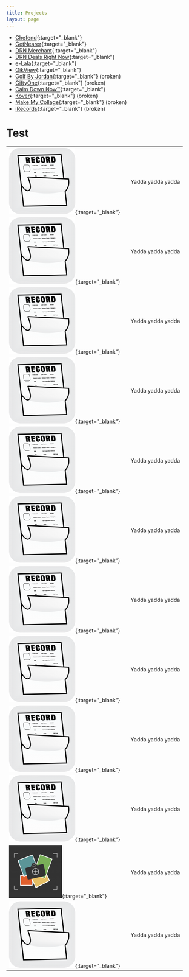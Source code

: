 ```yaml
---
title: Projects
layout: page
---
```


- [Chefend](https://itunes.apple.com/in/app/id1067031331){:target="_blank"}
- [GetNearer](https://itunes.apple.com/in/app/id1054805364){:target="_blank"}
- [DRN Merchant](https://itunes.apple.com/in/app/id1064878400){:target="_blank"}
- [DRN Deals Right Now](https://itunes.apple.com/in/app/id1065418690){:target="_blank"}
- [e-Lala](https://itunes.apple.com/in/app/id1078209937){:target="_blank"}
- [QikView](https://itunes.apple.com/in/app/id972702305){:target="_blank"}
- [Golf By Jordan](https://itunes.apple.com/in/app/id992816844){:target="_blank"} (broken)
- [GiftyOne](https://itunes.apple.com/in/app/id896498575){:target="_blank"} (broken)
- [Calm Down Now™](https://itunes.apple.com/in/app/id662018700){:target="_blank"}
- [Kover](https://itunes.apple.com/in/app/id820890834){:target="_blank"} (broken)
- [Make My Collage](https://itunes.apple.com/in/app/id719401574){:target="_blank"} (broken)
- [iRecords](https://itunes.apple.com/in/app/id683039935){:target="_blank"} (broken)

# Test

|                                                                                                                                  |   |                   |
|----------------------------------------------------------------------------------------------------------------------------------|---|-------------------|
| [![Chefend](/assets/images/projects/irecords.png)](https://itunes.apple.com/in/app/id683039935){:target="_blank"}                |   | Yadda yadda yadda |
| [![GetNearer](/assets/images/projects/irecords.png)](https://itunes.apple.com/in/app/id683039935){:target="_blank"}              |   | Yadda yadda yadda |
| [![DRN Merchant](/assets/images/projects/irecords.png)](https://itunes.apple.com/in/app/id683039935){:target="_blank"}           |   | Yadda yadda yadda |
| [![DRN Deals Right Now](/assets/images/projects/irecords.png)](https://itunes.apple.com/in/app/id683039935){:target="_blank"}    |   | Yadda yadda yadda |
| [![e-Lala](/assets/images/projects/irecords.png)](https://itunes.apple.com/in/app/id683039935){:target="_blank"}                 |   | Yadda yadda yadda |
| [![QikView](/assets/images/projects/irecords.png)](https://itunes.apple.com/in/app/id683039935){:target="_blank"}                |   | Yadda yadda yadda |
| [![Golf By Jordan](/assets/images/projects/irecords.png)](https://itunes.apple.com/in/app/id683039935){:target="_blank"}         |   | Yadda yadda yadda |
| [![GiftyOne](/assets/images/projects/irecords.png)](https://itunes.apple.com/in/app/id683039935){:target="_blank"}               |   | Yadda yadda yadda |
| [![Calm Down Now™](/assets/images/projects/irecords.png)](https://itunes.apple.com/in/app/id683039935){:target="_blank"}         |   | Yadda yadda yadda |
| [![Kover](/assets/images/projects/irecords.png)](https://itunes.apple.com/in/app/id683039935){:target="_blank"}                  |   | Yadda yadda yadda |
| [![Make My Collage](/assets/images/projects/make_my_collage.png)](https://itunes.apple.com/in/app/id683039935){:target="_blank"} |   | Yadda yadda yadda |
| [![iRecords](/assets/images/projects/irecords.png)](https://itunes.apple.com/in/app/id683039935){:target="_blank"}               |   | Yadda yadda yadda |